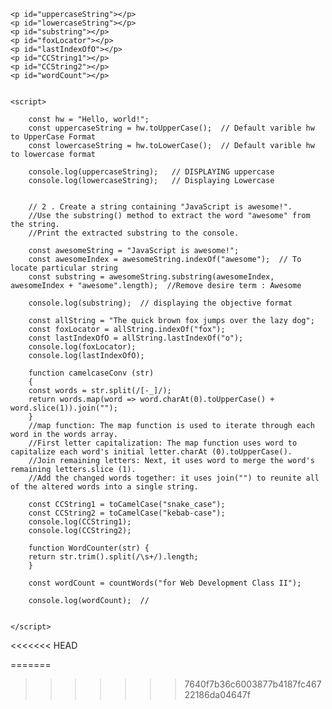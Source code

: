 <!DOCTYPE html>
<html lang="en">
<head>
    <meta charset="UTF-8">
    <meta name="viewport" content="width=>, initial-scale=1.0">
    <title>STRINGS</title>
</head>
<body>

    <p id="uppercaseString"></p>
    <p id="lowercaseString"></p>
    <p id="substring"></p>
    <p id="foxLocator"></p>
    <p id="lastIndexOfO"></p>
    <p id="CCString1"></p>
    <p id="CCString2"></p>
    <p id="wordCount"></p>


    <script>

        const hw = "Hello, world!";
        const uppercaseString = hw.toUpperCase();  // Default varible hw to UpperCase Format 
        const lowercaseString = hw.toLowerCase();  // Default varible hw to lowercase format 

        console.log(uppercaseString);   // DISPLAYING uppercase
        console.log(lowercaseString);   // Displaying Lowercase 


        // 2 . Create a string containing "JavaScript is awesome!".
        //Use the substring() method to extract the word "awesome" from the string.
        //Print the extracted substring to the console.

        const awesomeString = "JavaScript is awesome!";
        const awesomeIndex = awesomeString.indexOf("awesome");  // To locate particular string 
        const substring = awesomeString.substring(awesomeIndex, awesomeIndex + "awesome".length);  //Remove desire term : Awesome 

        console.log(substring);  // displaying the objective format 

        const allString = "The quick brown fox jumps over the lazy dog";
        const foxLocator = allString.indexOf("fox"); 
        const lastIndexOfO = allString.lastIndexOf("o"); 
        console.log(foxLocator);  
        console.log(lastIndexOfO);  

        function camelcaseConv (str) 
        {
        const words = str.split(/[-_]/);  
        return words.map(word => word.charAt(0).toUpperCase() + word.slice(1)).join("");  
        }
        //map function: The map function is used to iterate through each word in the words array.
        //First letter capitalization: The map function uses word to capitalize each word's initial letter.charAt (0).toUpperCase().
        //Join remaining letters: Next, it uses word to merge the word's remaining letters.slice (1).
        //Add the changed words together: it uses join("") to reunite all of the altered words into a single string.

        const CCString1 = toCamelCase("snake_case");
        const CCString2 = toCamelCase("kebab-case");
        console.log(CCString1);  
        console.log(CCString2); 

        function WordCounter(str) {
        return str.trim().split(/\s+/).length;  
        }

        const wordCount = countWords("for Web Development Class II");

        console.log(wordCount);  // 


    </script>
</body>
</html>
<<<<<<< HEAD
 
=======
>>>>>>> 7640f7b36c6003877b4187fc46722186da04647f
